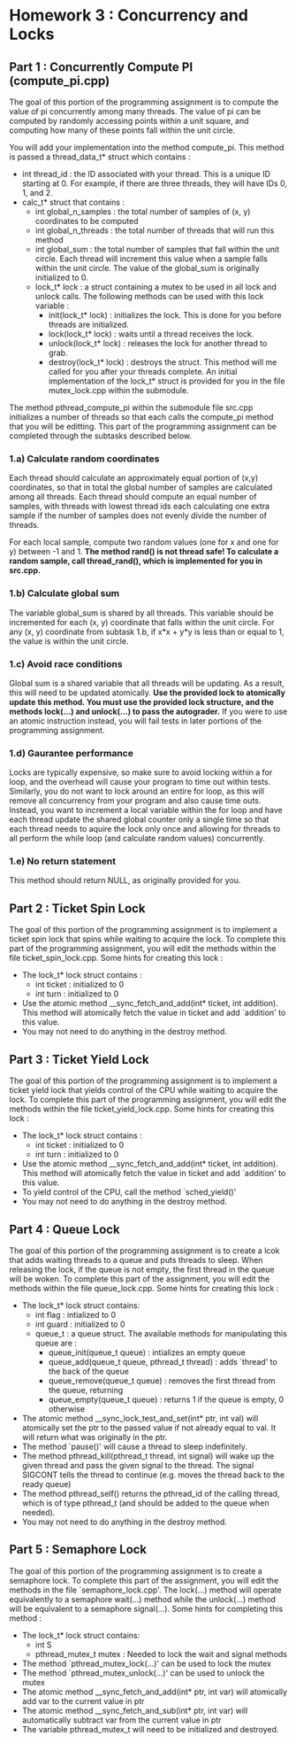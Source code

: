 # Homework 3 : Concurrency and Locks

## Part 1 : Concurrently Compute PI (compute\_pi.cpp)
The goal of this portion of the programming assignment is to compute the value of pi concurrently among many threads.  The value of pi can be computed by randomly accessing points within a unit square, and computing how many of these points fall within the unit circle.  

You will add your implementation into the method compute\_pi.  This method is passed a thread_data_t* struct which contains : 
- int thread\_id : the ID associated with your thread.  This is a unique ID starting at 0.  For example, if there are three threads, they will have IDs 0, 1, and 2.
- calc\_t* struct that contains : 
    - int global_n_samples : the total number of samples of (x, y) coordinates to be computed
    - int global_n_threads : the total number of threads that will run this method
    - int global_sum : the total number of samples that fall within the unit circle.  Each thread will increment this value when a sample falls within the unit circle.  The value of the global\_sum is originally initialized to 0.
    - lock\_t* lock : a struct containing a mutex to be used in all lock and unlock calls.  The following methods can be used with this lock variable : 
        - init(lock_t* lock) : initializes the lock.  This is done for you before threads are initialized.
        - lock(lock_t* lock) :  waits until a thread receives the lock.
        - unlock(lock_t* lock) : releases the lock for another thread to grab.
        - destroy(lock_t* lock) : destroys the struct.  This method will me called for you after your threads complete.
        An initial implementation of the lock\_t* struct is provided for you in the file mutex\_lock.cpp within the submodule.  
    
The method pthread\_compute\_pi within the submodule file src.cpp initializes a number of threads so that each calls the compute\_pi method that you will be editting.  This part of the programming assignment can be completed through the subtasks described below.

### 1.a) Calculate random coordinates
Each thread should calculate an approximately equal portion of (x,y) coordinates, so that in total the global number of samples are calculated among all threads.  Each thread should compute an equal number of samples, with threads with lowest thread ids each calculating one extra sample if the number of samples does not evenly divide the number of threads.

For each local sample, compute two random values (one for x and one for y) between -1 and 1.  **The method rand() is not thread safe!  To calculate a random sample, call thread_rand(), which is implemented for you in src.cpp.**

### 1.b) Calculate global sum 
The variable global_sum is shared by all threads.  This variable should be incremented for each (x, y) coordinate that falls within the unit circle.  For any (x, y) coordinate from subtask 1.b, if x\*x + y\*y is less than or equal to 1, the value is within the unit circle.

### 1.c) Avoid race conditions
Global sum is a shared variable that all threads will be updating.  As a result, this will need to be updated atomically.  **Use the provided lock to atomically update this method.  You must use the provided lock structure, and the methods lock(...) and unlock(...) to pass the autograder.**  If you were to use an atomic instruction instead, you will fail tests in later portions of the programming assignment.

### 1.d) Gaurantee performance
Locks are typically expensive, so make sure to avoid locking within a for loop, and the overhead will cause your program to time out within tests.  Similarly, you do not want to lock around an entire for loop, as this will remove all concurrency from your program and also cause time outs.  Instead, you want to increment a local variable within the for loop and have each thread update the shared global counter only a single time so that each thread needs to aquire the lock only once and allowing for threads to all perform the while loop (and calculate random values) concurrently.

### 1.e) No return statement
This method should return NULL, as originally provided for you.


## Part 2 : Ticket Spin Lock
The goal of this portion of the programming assignment is to implement a ticket spin lock that spins while waiting to acquire the lock.  To complete this part of the programming assignment, you will edit the methods within the file ticket_spin_lock.cpp. Some hints for creating this lock : 
- The lock_t* lock struct contains : 
    - int ticket : initialized to 0
    - int turn : initialized to 0
- Use the atomic method __sync_fetch_and_add(int* ticket, int addition).  This method will atomically fetch the value in ticket and add `addition' to this value.
- You may not need to do anything in the destroy method.

## Part 3 : Ticket Yield Lock
The goal of this portion of the programming assignment is to implement a ticket yield lock that yields control of the CPU while waiting to acquire the lock.  To complete this part of the programming assignment, you will edit the methods within the file ticket_yield_lock.cpp. Some hints for creating this lock : 
- The lock_t* lock struct contains : 
    - int ticket : initialized to 0
    - int turn : initialized to 0
- Use the atomic method __sync_fetch_and_add(int* ticket, int addition).  This method will atomically fetch the value in ticket and add `addition' to this value.
- To yield control of the CPU, call the method `sched_yield()'
- You may not need to do anything in the destroy method.

## Part 4 : Queue Lock
The goal of this portion of the programming assignment is to create a lcok that adds waiting threads to a queue and puts threads to sleep.   When releasing the lock, if the queue is not empty, the first thread in the queue will be woken.  To complete this part of the assignment, you will edit the methods within the file queue_lock.cpp.  Some hints for creating this lock : 
- The lock_t* lock struct contains:
    - int flag : intialized to 0
    - int guard : initialized to 0
    - queue_t : a queue struct.  The available methods for manipulating this queue are : 
        - queue_init(queue_t queue) : intializes an empty queue
        - queue_add(queue_t queue, pthread_t thread) : adds `thread' to the back of the queue
        - queue_remove(queue_t queue) : removes the first thread from the queue, returning
        - queue_empty(queue_t queue) : returns 1 if the queue is empty, 0 otherwise
- The atomic method __sync_lock_test_and_set(int* ptr, int val) will atomically set the ptr to the passed value if not already equal to val.   It will return what was originally in the ptr.
- The method `pause()' will cause a thread to sleep indefinitely.
- The method pthread_kill(pthread_t thread, int signal) will wake up the given thread and pass the given signal to the thread.  The signal SIGCONT tells the thread to continue (e.g. moves the thread back to the ready queue)
- The method pthread_self() returns the pthread_id of the calling thread, which is of type pthread_t (and should be added to the queue when needed).
- You may not need to do anything in the destroy method.

## Part 5 : Semaphore Lock
The goal of this portion of the programming assignment is to create a semaphore lock.  To complete this part of the assignment, you will edit the methods in the file `semaphore_lock.cpp'.  The lock(...) method will operate equivalently to a semaphore wait(...) method while the unlock(...) method will be equivalent to a semaphore signal(...).  Some hints for completing this method : 
- The lock_t* lock struct contains: 
    - int S 
    - pthread_mutex_t mutex : Needed to lock the wait and signal methods
- The method `pthread_mutex_lock(...)' can be used to lock the mutex
- The method `pthread_mutex_unlock(...)' can be used to unlock the mutex
- The atomic method __sync_fetch_and_add(int* ptr, int var) will atomically add var to the current value in ptr
- The atomic method __sync_fetch_and_sub(int* ptr, int var) will automatically subtract var from the current value in ptr
- The variable pthread_mutex_t will need to be initialized and destroyed.




